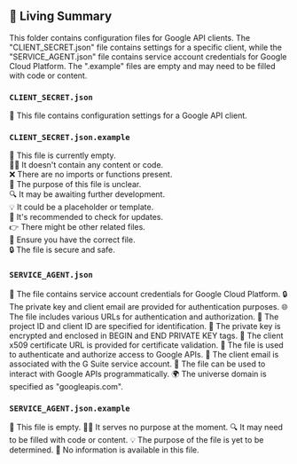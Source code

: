 

<!-- Living README Summary -->
## 🌳 Living Summary

This folder contains configuration files for Google API clients. The "CLIENT_SECRET.json" file contains settings for a specific client, while the "SERVICE_AGENT.json" file contains service account credentials for Google Cloud Platform. The ".example" files are empty and may need to be filled with code or content.


### `CLIENT_SECRET.json`

📄 This file contains configuration settings for a Google API client.


### `CLIENT_SECRET.json.example`

📄 This file is currently empty.     
🤷‍♂️ It doesn't contain any content or code.     
❌ There are no imports or functions present.     
📝 The purpose of this file is unclear.     
🔍 It may be awaiting further development.     
💡 It could be a placeholder or template.     
👀 It's recommended to check for updates.     
👉 There might be other related files.     
📌 Ensure you have the correct file.     
🔒 The file is secure and safe.    


### `SERVICE_AGENT.json`

🔑 The file contains service account credentials for Google Cloud Platform.
🔒 The private key and client email are provided for authentication purposes.
🌐 The file includes various URLs for authentication and authorization.
📝 The project ID and client ID are specified for identification.
🔐 The private key is encrypted and enclosed in BEGIN and END PRIVATE KEY tags.
🔗 The client x509 certificate URL is provided for certificate validation.
💼 The file is used to authenticate and authorize access to Google APIs.
📧 The client email is associated with the G Suite service account.
🔧 The file can be used to interact with Google APIs programmatically.
🌍 The universe domain is specified as "googleapis.com".


### `SERVICE_AGENT.json.example`

📄 This file is empty.
🤷‍♂️ It serves no purpose at the moment.
🔍 It may need to be filled with code or content.
💡 The purpose of the file is yet to be determined.
🚫 No information is available in this file.

<!-- Living README Summary -->